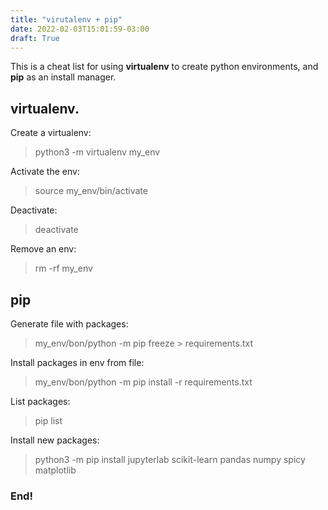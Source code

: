 ```yaml
---
title: "virutalenv + pip"
date: 2022-02-03T15:01:59-03:00
draft: True
---
```


This is a cheat list for using **virtualenv** to create python environments, and **pip** as an install manager.

## virtualenv.

Create a virtualenv:
> python3 -m virtualenv my_env

Activate the env:
> source my_env/bin/activate

Deactivate:
> deactivate


Remove an env:
> rm -rf my_env


## pip
Generate file with packages:
> my_env/bon/python -m pip freeze > requirements.txt

Install packages in env from file:
> my_env/bon/python -m pip install -r requirements.txt

List packages:
> pip list

Install new packages:
> python3 -m pip install jupyterlab scikit-learn pandas numpy spicy matplotlib

### End!